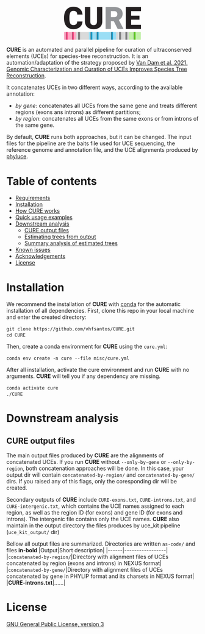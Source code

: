 <p align="center"><img src="misc/logo.png" alt="CURE" width="40%"></p>

**CURE** is an automated and parallel pipeline for curation of ultraconserved elements (UCEs) for species-tree reconstruction. It is an automation/adaptation of the strategy proposed by [Van Dam et al. 2021. Genomic Characterization and Curation of UCEs Improves Species Tree Reconstruction](https://academic.oup.com/sysbio/article/70/2/307/5880562#227740768). 

It concatenates UCEs in two different ways, according to the available annotation:

* _by gene_: concatenates all UCEs from the same gene and treats different regions (exons ans introns) as different partitions;
* _by region_: concatenates all UCEs from the same exons or from introns of the same gene. 

By default, **CURE** runs both approaches, but it can be changed. The input files for the pipeline are the baits file used for UCE sequencing, the reference genome and annotation file, and the UCE alignments produced by [phyluce](https://phyluce.readthedocs.io/en/latest/).

# Table of contents

* [Requirements](#requirements)
* [Installation](#installation)
* [How CURE works](#how-cure-works)
* [Quick usage examples](#quick-usage-examples)
* [Downstream analysis](#downstream-analysis)
    * [CURE output files](#cure-output-files)
    * [Estimating trees from output](#estimating-trees-from-output)
    * [Summary analysis of estimated trees](#summary-analysis-of-estimated-trees)
* [Known issues](#known-issues)
* [Acknowledgements](#acknowledgements)
* [License](#license)

# Installation

We recommend the installation of **CURE** with [conda](https://conda.io/) for the automatic installation of all dependencies.
First, clone this repo in your local machine and enter the created directory:

```
git clone https://github.com/vhfsantos/CURE.git
cd CURE
```
Then, create a conda environment for **CURE** using the `cure.yml`:

```
conda env create -n cure --file misc/cure.yml
```

After all installation, activate the cure environment and run **CURE** with no arguments. **CURE** will tell you if any dependency are missing.

```
conda activate cure
./CURE
```

# Downstream analysis

## CURE output files

The main output files produced by **CURE** are the alignments of concatenated UCEs.
If you run **CURE** without `--only-by-gene` or `--only-by-region`, both concatenation approaches will be done.
In this case, your output dir will contain `concatenated-by-region/` and `concatenated-by-gene/` dirs.
If you raised any of this flags, only the coresponding dir will be created.

Secondary outputs of **CURE** include `CURE-exons.txt`, `CURE-introns.txt`, and `CURE-intergenic.txt`, which contains the UCE names assigned to each region, as well as the region ID (for exons) and gene ID (for exons and introns).
The intergenic file contains only the UCE names.
**CURE** also maintain in the output directory the files produces by uce_kit pipeline (`uce_kit_output/` dir)

Bellow all output files are summarized. Directories are written `as-code/` and files **in-bold**
|Output|Short description|
|------|-----------------|
|`concatenated-by-region/`|Directory with alignment files of UCEs concatenated by region (exons and introns) in NEXUS format|
|`concatenated-by-gene/`|Directory with alignment files of UCEs concatenated by gene in PHYLIP format and its charsets in NEXUS format|
|**CURE-introns.txt**|......|

# License

[GNU General Public License, version 3](https://www.gnu.org/licenses/gpl-3.0.html)

